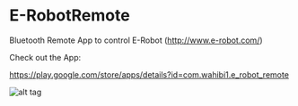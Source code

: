 E-RobotRemote
=============

Bluetooth Remote App to control E-Robot (http://www.e-robot.com/) 

Check out the App:

https://play.google.com/store/apps/details?id=com.wahibi1.e_robot_remote

![alt tag](http://i.imgur.com/ZqqsAVv.png)
